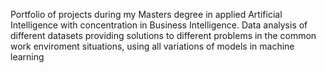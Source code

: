 Portfolio of projects during my Masters degree in applied Artificial Intelligence with concentration in Business Intelligence. 
Data analysis of different datasets providing solutions to different problems in the common work enviroment situations, using all variations of models in machine learning  
